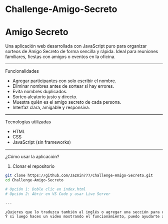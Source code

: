 # Challenge-Amigo-Secreto
#  Amigo Secreto

Una aplicación web desarrollada con JavaScript puro para organizar sorteos de Amigo Secreto de forma sencilla y rápida. Ideal para reuniones familiares, fiestas con amigos o eventos en la oficina.


---

Funcionalidades

- Agregar participantes con solo escribir el nombre.
- Eliminar nombres antes de sortear si hay errores.
- Evita nombres duplicados.
- Sorteo aleatorio justo y directo.
-  Muestra quién es el amigo secreto de cada persona.
-  Interfaz clara, amigable y responsiva.

---

 Tecnologías utilizadas

- HTML
- CSS
- JavaScript (sin frameworks)

---

 ¿Cómo usar la aplicación?

 1. Clonar el repositorio
    

```bash
git clone https://github.com/Jazmin777/Challenge-Amigo-Secreto.git
cd Challenge-Amigo-Secreto

# Opción 1: Doble clic en index.html
# Opción 2: Abrir en VS Code y usar Live Server

---

¿Quieres que lo traduzca también al inglés o agregar una sección para usuarios móviles?  
Y si luego haces un video mostrando el funcionamiento, puedo ayudarte a insertarlo también en el README. ¿Te gustaría?



